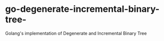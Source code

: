# go-degenerate-incremental-binary-tree-
Golang's implementation of Degenerate and Incremental Binary Tree 
